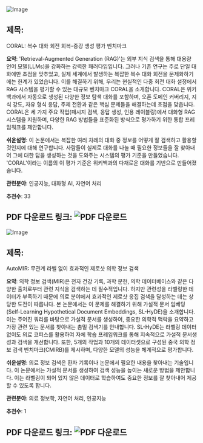 ![Image](https://cdn-thumbnails.huggingface.co/social-thumbnails/papers/2410.23090.png)
## 제목:
CORAL: 복수 대화 회전 회복-증강 생성 평가 벤치마크

**요약**:
'Retrieval-Augmented Generation (RAG)'는 외부 지식 검색을 통해 대용량 언어 모델(LLMs)을 강화하는 강력한 패러다임입니다. 그러나 기존 연구는 주로 단일 대화에만 초점을 맞추었고, 실제 세계에서 발생하는 복잡한 복수 대화 회전을 문제화하기에는 한계가 있었습니다. 이를 해결하기 위해, 우리는 현실적인 다중 회전 대화 설정에서 RAG 시스템을 평가할 수 있는 대규모 벤치마크 CORAL을 소개합니다. CORAL은 위키백과에서 자동으로 생성된 다양한 정보 탐색 대화를 포함하며, 오픈 도메인 커버리지, 지식 강도, 자유 형식 응답, 주제 전환과 같은 핵심 문제들을 해결하는데 초점을 맞춥니다. CORAL은 세 가지 주요 작업(패시지 검색, 응답 생성, 인용 레이블링)에서 대화형 RAG 시스템을 지원하며, 다양한 RAG 방법들을 표준화된 방식으로 평가하기 위한 통합 프레임워크를 제안합니다.

**쉬운설명**:
이 논문에서는 복잡한 여러 차례의 대화 중 정보를 어떻게 잘 검색하고 활용할 것인지에 대해 연구합니다. 사람들이 실제로 대화를 나눌 때 필요한 정보들을 잘 찾아내어 그에 대한 답을 생성하는 것을 도와주는 시스템의 평가 기준을 만들었습니다. 'CORAL'이라는 이름의 이 평가 기준은 위키백과의 다채로운 대화를 기반으로 만들어졌습니다.

**관련분야**:
인공지능, 대화형 AI, 자연어 처리

**추천수**:
33

**PDF 다운로드 링크**: ![PDF 다운로드](https://arxiv.org/pdf/2410.23090)
---

![Image](https://cdn-thumbnails.huggingface.co/social-thumbnails/papers/2410.20050.png)
## 제목:
AutoMIR: 무관계 라벨 없이 효과적인 제로샷 의학 정보 검색

**요약**:
의학 정보 검색(MIR)은 전자 건강 기록, 과학 문헌, 의학 데이터베이스와 같은 다양한 출처로부터 관련 지식을 검색하는 데 필수적입니다. 하지만 관련성을 라벨링한 데이터가 부족하기 때문에 의료 분야에서 효과적인 제로샷 응집 검색을 달성하는 데는 상당한 도전이 따릅니다. 본 논문에서는 이 문제를 해결하기 위해 가설적 문서 임베딩(Self-Learning Hypothetical Document Embeddings, SL-HyDE)을 소개합니다. 이는 주어진 쿼리를 바탕으로 가설적 문서를 생성하여, 중요한 의학적 맥락을 요약하고 가장 관련 있는 문서를 찾아내는 촘밀 검색기를 안내합니다. SL-HyDE는 라벨링 데이터 없이도 의료 코퍼스를 활용하여 자체 학습 프레임워크를 통해 지속적으로 가설적 문서생성과 검색을 개선합니다. 또한, 5개의 작업과 10개의 데이터셋으로 구성된 중국 의학 정보 검색 벤치마크(CMIRB)를 제시하며, 다양한 모델의 성능을 체계적으로 평가합니다.

**쉬운설명**:
의료 정보 검색은 환자 기록이나 논문에서 필요한 내용을 찾아내는 기술입니다. 이 논문에서는 가설적 문서를 생성하여 검색 성능을 높이는 새로운 방법을 제안합니다. 이는 라벨링이 되어 있지 않은 데이터로 학습하여도 중요한 정보를 잘 찾아내어 제공할 수 있도록 합니다.

**관련분야**:
의료 정보학, 자연어 처리, 인공지능

**추천수**:
1

**PDF 다운로드 링크**: ![PDF 다운로드](https://arxiv.org/pdf/2410.20050)
---